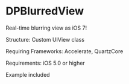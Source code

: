 DPBlurredView
=============

Real-time blurring view as iOS 7! 

Structure: Custom UIView class

Requiring Frameworks: Accelerate, QuartzCore

Requirements: iOS 5.0 or higher

Example included
